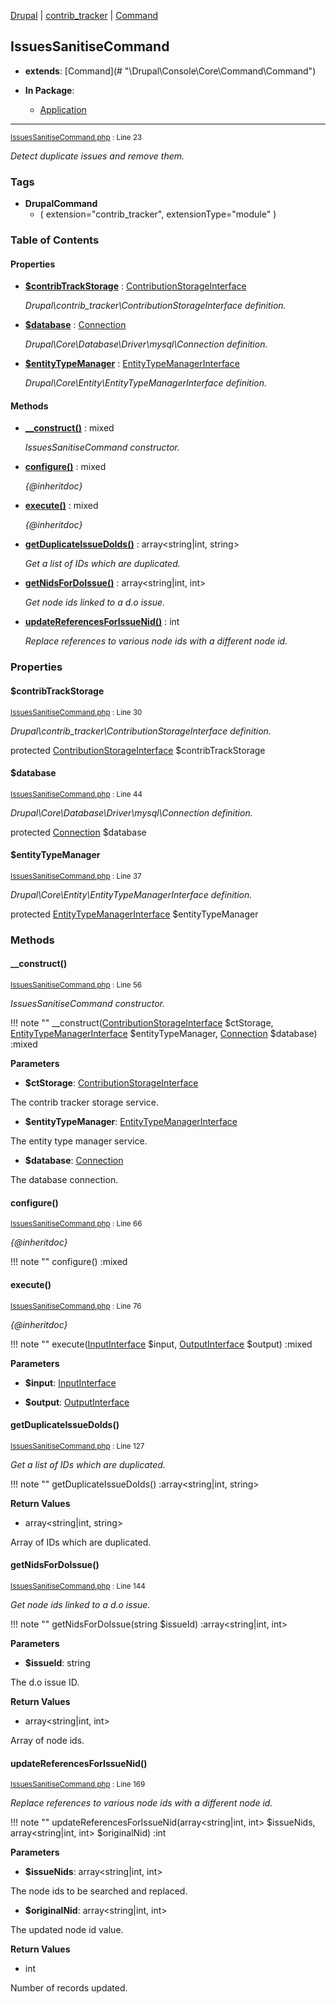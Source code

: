 
[Drupal](../namespaces/drupal.md) | [contrib_tracker](../namespaces/drupal-contrib-tracker.md) | [Command](../namespaces/drupal-contrib-tracker-command.md)

## IssuesSanitiseCommand

- **extends**: [Command](# &quot;\Drupal\Console\Core\Command\Command&quot;)

- **In Package**:
    - [Application](../packages/Application.md)
  


---





<small>[IssuesSanitiseCommand.php](../files/web-modules-custom-contrib-tracker-src-command-issuessanitisecommand.md) : Line 23</small>

*Detect duplicate issues and remove them.*




### Tags

- **DrupalCommand**
  - (
    extension="contrib_tracker",
    extensionType="module"
)






### Table of Contents









#### Properties
- **[$contribTrackStorage](../classes/Drupal-contrib-tracker-Command-IssuesSanitiseCommand.md#contribtrackstorage)**
         : [ContributionStorageInterface](# "\Drupal\contrib_tracker\ContributionStorageInterface")  

  *Drupal\contrib_tracker\ContributionStorageInterface definition.*

- **[$database](../classes/Drupal-contrib-tracker-Command-IssuesSanitiseCommand.md#database)**
         : [Connection](# "\Drupal\Core\Database\Connection")  

  *Drupal\Core\Database\Driver\mysql\Connection definition.*

- **[$entityTypeManager](../classes/Drupal-contrib-tracker-Command-IssuesSanitiseCommand.md#entitytypemanager)**
         : [EntityTypeManagerInterface](# "\Drupal\Core\Entity\EntityTypeManagerInterface")  

  *Drupal\Core\Entity\EntityTypeManagerInterface definition.*


#### Methods
- **[__construct()](../classes/Drupal-contrib-tracker-Command-IssuesSanitiseCommand.md#__construct)**
           : mixed

  *IssuesSanitiseCommand constructor.*

- **[configure()](../classes/Drupal-contrib-tracker-Command-IssuesSanitiseCommand.md#configure)**
           : mixed

  *{@inheritdoc}*

- **[execute()](../classes/Drupal-contrib-tracker-Command-IssuesSanitiseCommand.md#execute)**
           : mixed

  *{@inheritdoc}*

- **[getDuplicateIssueDoIds()](../classes/Drupal-contrib-tracker-Command-IssuesSanitiseCommand.md#getduplicateissuedoids)**
           : array&lt;string|int, string&gt;

  *Get a list of IDs which are duplicated.*

- **[getNidsForDoIssue()](../classes/Drupal-contrib-tracker-Command-IssuesSanitiseCommand.md#getnidsfordoissue)**
           : array&lt;string|int, int&gt;

  *Get node ids linked to a d.o issue.*

- **[updateReferencesForIssueNid()](../classes/Drupal-contrib-tracker-Command-IssuesSanitiseCommand.md#updatereferencesforissuenid)**
           : int

  *Replace references to various node ids with a different node id.*







### Properties

#### $contribTrackStorage

<small>[IssuesSanitiseCommand.php](../files/web-modules-custom-contrib-tracker-src-command-issuessanitisecommand.md) : Line 30</small>

*Drupal\contrib_tracker\ContributionStorageInterface definition.*


protected [ContributionStorageInterface](# "\Drupal\contrib_tracker\ContributionStorageInterface") $contribTrackStorage







#### $database

<small>[IssuesSanitiseCommand.php](../files/web-modules-custom-contrib-tracker-src-command-issuessanitisecommand.md) : Line 44</small>

*Drupal\Core\Database\Driver\mysql\Connection definition.*


protected [Connection](# "\Drupal\Core\Database\Connection") $database







#### $entityTypeManager

<small>[IssuesSanitiseCommand.php](../files/web-modules-custom-contrib-tracker-src-command-issuessanitisecommand.md) : Line 37</small>

*Drupal\Core\Entity\EntityTypeManagerInterface definition.*


protected [EntityTypeManagerInterface](# "\Drupal\Core\Entity\EntityTypeManagerInterface") $entityTypeManager









### Methods

#### __construct()

<small>[IssuesSanitiseCommand.php](../files/web-modules-custom-contrib-tracker-src-command-issuessanitisecommand.md) : Line 56</small>

*IssuesSanitiseCommand constructor.*

!!! note ""
    __construct([ContributionStorageInterface](# "\Drupal\contrib_tracker\ContributionStorageInterface") $ctStorage, [EntityTypeManagerInterface](# "\Drupal\Core\Entity\EntityTypeManagerInterface") $entityTypeManager, [Connection](# "\Drupal\Core\Database\Connection") $database) :mixed




**Parameters**

- **$ctStorage**: [ContributionStorageInterface](# "\Drupal\contrib_tracker\ContributionStorageInterface")
    
The contrib tracker storage service.

- **$entityTypeManager**: [EntityTypeManagerInterface](# "\Drupal\Core\Entity\EntityTypeManagerInterface")
    
The entity type manager service.

- **$database**: [Connection](# "\Drupal\Core\Database\Connection")
    
The database connection.








#### configure()

<small>[IssuesSanitiseCommand.php](../files/web-modules-custom-contrib-tracker-src-command-issuessanitisecommand.md) : Line 66</small>

*{@inheritdoc}*

!!! note ""
    configure() :mixed











#### execute()

<small>[IssuesSanitiseCommand.php](../files/web-modules-custom-contrib-tracker-src-command-issuessanitisecommand.md) : Line 76</small>

*{@inheritdoc}*

!!! note ""
    execute([InputInterface](# "\Symfony\Component\Console\Input\InputInterface") $input, [OutputInterface](# "\Symfony\Component\Console\Output\OutputInterface") $output) :mixed




**Parameters**

- **$input**: [InputInterface](# "\Symfony\Component\Console\Input\InputInterface")
    
- **$output**: [OutputInterface](# "\Symfony\Component\Console\Output\OutputInterface")
    







#### getDuplicateIssueDoIds()

<small>[IssuesSanitiseCommand.php](../files/web-modules-custom-contrib-tracker-src-command-issuessanitisecommand.md) : Line 127</small>

*Get a list of IDs which are duplicated.*

!!! note ""
    getDuplicateIssueDoIds() :array&lt;string|int, string&gt;









**Return Values**

- array&lt;string|int, string&gt;


Array of IDs which are duplicated.



#### getNidsForDoIssue()

<small>[IssuesSanitiseCommand.php](../files/web-modules-custom-contrib-tracker-src-command-issuessanitisecommand.md) : Line 144</small>

*Get node ids linked to a d.o issue.*

!!! note ""
    getNidsForDoIssue(string $issueId) :array&lt;string|int, int&gt;




**Parameters**

- **$issueId**: string
    
The d.o issue ID.






**Return Values**

- array&lt;string|int, int&gt;


Array of node ids.



#### updateReferencesForIssueNid()

<small>[IssuesSanitiseCommand.php](../files/web-modules-custom-contrib-tracker-src-command-issuessanitisecommand.md) : Line 169</small>

*Replace references to various node ids with a different node id.*

!!! note ""
    updateReferencesForIssueNid(array&lt;string|int, int&gt; $issueNids, array&lt;string|int, int&gt; $originalNid) :int




**Parameters**

- **$issueNids**: array&lt;string|int, int&gt;
    
The node ids to be searched and replaced.

- **$originalNid**: array&lt;string|int, int&gt;
    
The updated node id value.






**Return Values**

- int


Number of records updated.




